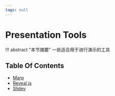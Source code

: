 ```yaml
---
tags: null
---
```


# Presentation Tools

!!! abstract "本节摘要"
    一些适合用于进行演示的工具

## Table Of Contents

- [Marp](Marp.md)
- [Reveal.js](Reveal.md)
- [Slidev](Slidev.md)
